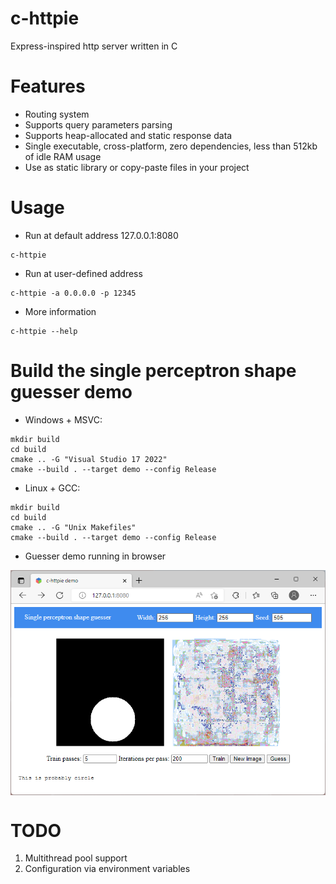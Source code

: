 # c-httpie
Express-inspired http server written in C

# Features
* Routing system
* Supports query parameters parsing
* Supports heap-allocated and static response data
* Single executable, cross-platform, zero dependencies, less than 512kb of idle RAM usage
* Use as static library or copy-paste files in your project

# Usage
* Run at default address 127.0.0.1:8080
```console
c-httpie
```
* Run at user-defined address
```console
c-httpie -a 0.0.0.0 -p 12345
```
* More information
```console
c-httpie --help
```

# Build the single perceptron shape guesser demo

* Windows + MSVC:
```console
mkdir build
cd build
cmake .. -G "Visual Studio 17 2022"
cmake --build . --target demo --config Release
```

* Linux + GCC:
```console
mkdir build
cd build
cmake .. -G "Unix Makefiles"
cmake --build . --target demo --config Release
```

* Guesser demo running in browser
<p align="center">
  <img height="auto" align="center" src="perceptron-demo.png">
</p>

# TODO
1. Multithread pool support
2. Configuration via environment variables
